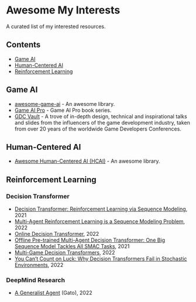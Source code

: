 # Awesome My Interests
A curated list of my interested resources.

## Contents

- [Game AI](#gameai)
- [Human-Centered AI](#hcai)
- [Reinforcement Learning](#reinforcementlearning)

## Game AI <a name="gameai"></a>
- [awesome-game-ai](https://github.com/datamllab/awesome-game-ai) - An awesome library.
- [Game AI Pro](http://www.gameaipro.com/) - Game AI Pro book series.
- [GDC Vault](https://www.gdcvault.com/) - A trove of in-depth design, technical and inspirational talks and slides from the influencers of the game development industry, taken from over 20 years of the worldwide Game Developers Conferences.

## Human-Centered AI <a name="hcai"></a>
- [Awesome Human-Centered AI (HCAI)](https://github.com/Open-Source-ML/awesome-human-centered-ai) - An awesome library.

## Reinforcement Learning <a name="reinforcementlearning"></a>

### Decision Transformer
- [Decision Transformer: Reinforcement Learning via Sequence Modeling](https://arxiv.org/abs/2106.01345), 2021
- [Multi-Agent Reinforcement Learning is a Sequence Modeling Problem](https://arxiv.org/abs/2205.14953), 2022
- [Online Decision Transformer](https://arxiv.org/abs/2202.05607#facebook), 2022
- [Offline Pre-trained Multi-Agent Decision Transformer: One Big Sequence Model Tackles All SMAC Tasks](https://arxiv.org/abs/2112.02845), 2021
- [Multi-Game Decision Transformers](https://arxiv.org/abs/2205.15241), 2022
- [You Can’t Count on Luck: Why Decision Transformers Fail in Stochastic Environments](https://arxiv.org/pdf/2205.15967.pdf), 2022

### DeepMind Research
- [A Generalist Agent](https://arxiv.org/abs/2205.06175) (Gato), 2022
